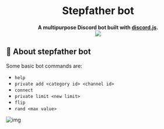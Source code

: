 <div align="center">
    </a>
    <img align="center width="200" height="200" "src="https://avatars2.githubusercontent.com/u/39910684?s=460&u=ac6541aa2a29fb1a4ffabc11924af17dc47457d4&v=4">
    <h1>Stepfather bot</h1>
    <h4>A multipurpose Discord bot built with <a href="https://discord.js.org/#/" target="_blank">discord.js</a>.<br>
    <img src="https://www.codefactor.io/repository/github/hesowam/stepfatherbot/badge/master?s=bc6f6de950d55fc33d18c69b917a90a4ef72be86">
    </h4>
</div>

## 🤖 About stepfather bot
Some basic bot commands are:
+ ```help```
+ ```private add <category id> <channel id>```
+ ```connect```
+ ```private limit <new limit>```
+ ```flip```
+ ```rand <max value>```

![img](https://github.com/Hesowam/ClosenessBot/blob/master/resources/prew.gif)

